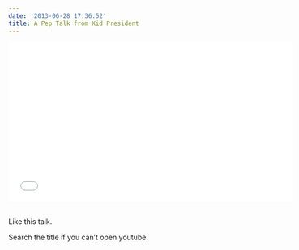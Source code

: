 ```yaml
---
date: '2013-06-28 17:36:52'
title: A Pep Talk from Kid President
---
```


<iframe allowfullscreen="" frameborder="0" height="315" src="//www.youtube.com/embed/l-gQLqv9f4o" width="560"></iframe>  
  

Like this talk.

Search the title if you can’t open youtube.


